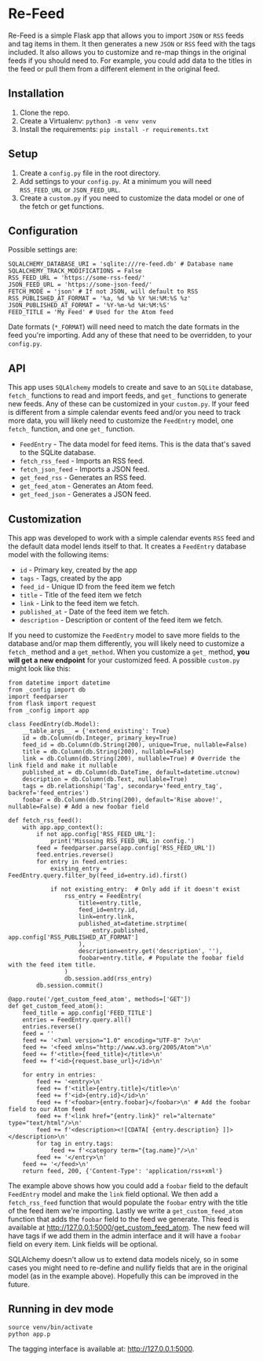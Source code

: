 # Re-Feed
Re-Feed is a simple Flask app that allows you to import `JSON` or `RSS` feeds and tag items in them. It then generates a new `JSON` or `RSS` feed with the tags included. It also allows you to customize and re-map things in the original feeds if you should need to. For example, you could add data to the titles in the feed or pull them from a different element in the original feed.

## Installation
1. Clone the repo.
2. Create a Virtualenv: `python3 -m venv venv`
3. Install the requirements: `pip install -r requirements.txt`

## Setup
1. Create a `config.py` file in the root directory.
2. Add settings to your `config.py`. At a minimum you will need `RSS_FEED_URL` or `JSON_FEED_URL`.
3. Create a `custom.py` if you need to customize the data model or one of the fetch or get functions.

## Configuration
Possible settings are:
```
SQLALCHEMY_DATABASE_URI = 'sqlite:///re-feed.db' # Database name
SQLALCHEMY_TRACK_MODIFICATIONS = False
RSS_FEED_URL = 'https://some-rss-feed/'
JSON_FEED_URL = 'https://some-json-feed/'
FETCH_MODE = 'json' # If not JSON, will default to RSS
RSS_PUBLISHED_AT_FORMAT = '%a, %d %b %Y %H:%M:%S %z'
JSON_PUBLISHED_AT_FORMAT = '%Y-%m-%d %H:%M:%S'
FEED_TITLE = 'My Feed' # Used for the Atom feed
```
Date formats (`*_FORMAT`) will need need to match the date formats in the feed you're importing. Add any of these that need to be overridden, to your `config.py`.

## API
This app uses `SQLAlchemy` models to create and save to an `SQLite` database, `fetch_` functions to read and import feeds, and `get_` functions to generate new feeds. Any of these can be customized in your `custom.py`. If your feed is different from a simple calendar events feed and/or you need to track more data, you will likely need to customize the `FeedEntry` model, one `fetch_` function, and one `get_` function.

- `FeedEntry` - The data model for feed items. This is the data that's saved to the SQLite database.
- `fetch_rss_feed` - Imports an RSS feed.
- `fetch_json_feed` - Imports a JSON feed.
- `get_feed_rss` - Generates an RSS feed.
- `get_feed_atom` - Generates an Atom feed.
- `get_feed_json` - Generates a JSON feed.

## Customization
This app was developed to work with a simple calendar events `RSS` feed and the default data model lends itself to that. It creates a `FeedEntry` database model with the following items:
- `id` - Primary key, created by the app
- `tags` - Tags, created by the app
- `feed_id` - Unique ID from the feed item we fetch
- `title` - Title of the feed item we fetch 
- `link` - Link to the feed item we fetch.
- `published_at` - Date of the feed item we fetch.
- `description` - Description or content of the feed item we fetch.

If you need to customize the `FeedEntry` model to save more fields to the database and/or map them differently, you will likely need to customize a `fetch_` method and a `get_method`. When you customize a `get_` method, **you will get a new endpoint** for your customized feed. A possible `custom.py` might look like this:

```
from datetime import datetime
from _config import db
import feedparser
from flask import request
from _config import app

class FeedEntry(db.Model):
    __table_args__ = {'extend_existing': True}
    id = db.Column(db.Integer, primary_key=True)
    feed_id = db.Column(db.String(200), unique=True, nullable=False)
    title = db.Column(db.String(200), nullable=False)
    link = db.Column(db.String(200), nullable=True) # Override the link field and make it nullable
    published_at = db.Column(db.DateTime, default=datetime.utcnow)
    description = db.Column(db.Text, nullable=True)
    tags = db.relationship('Tag', secondary='feed_entry_tag', backref='feed_entries')
    foobar = db.Column(db.String(200), default='Rise above!', nullable=False) # Add a new foobar field
    
def fetch_rss_feed():
    with app.app_context():
        if not app.config['RSS_FEED_URL']:
            print('Missoing RSS_FEED_URL in config.')
        feed = feedparser.parse(app.config['RSS_FEED_URL'])
        feed.entries.reverse()
        for entry in feed.entries:
            existing_entry = FeedEntry.query.filter_by(feed_id=entry.id).first()

            if not existing_entry:  # Only add if it doesn't exist
                rss_entry = FeedEntry(
                    title=entry.title,
                    feed_id=entry.id,
                    link=entry.link,
                    published_at=datetime.strptime(
                        entry.published, app.config['RSS_PUBLISHED_AT_FORMAT']
                    ),
                    description=entry.get('description', ''),
                    foobar=entry.title, # Populate the foobar field with the feed item title.
                ) 
                db.session.add(rss_entry)
        db.session.commit()
        
@app.route('/get_custom_feed_atom', methods=['GET'])
def get_custom_feed_atom():
    feed_title = app.config['FEED_TITLE']
    entries = FeedEntry.query.all()
    entries.reverse()
    feed = ''
    feed += '<?xml version="1.0" encoding="UTF-8" ?>\n'
    feed += '<feed xmlns="http://www.w3.org/2005/Atom">\n'
    feed += f'<title>{feed_title}</title>\n'
    feed += f'<id>{request.base_url}</id>\n'

    for entry in entries:
        feed += '<entry>\n'
        feed += f'<title>{entry.title}</title>\n'
        feed += f'<id>{entry.id}</id>\n'
        feed += f'<foobar>{entry.foobar}</foobar>\n' # Add the foobar field to our Atom feed
        feed += f'<link href="{entry.link}" rel="alternate" type="text/html"/>\n'
        feed += f'<description><![CDATA[ {entry.description} ]]></description>\n'
        for tag in entry.tags:
            feed += f'<category term="{tag.name}"/>\n'
        feed += '</entry>\n'
    feed += '</feed>\n'
    return feed, 200, {'Content-Type': 'application/rss+xml'}
```

The example above shows how you could add a `foobar` field to the default `FeedEntry` model and make the `link` field optional. We then add a `fetch_rss_feed` function that would populate the `foobar` entry with the title of the feed item we're importing. Lastly we write a `get_custom_feed_atom` function that adds the `foobar` field to the feed we generate. This feed is available at http://127.0.0.1:5000/get_custom_feed_atom. The new feed will have tags if we add them in the admin interface and it will have a `foobar` field on every item. Link fields will be optional.

SQLAlchemy doesn't allow us to extend data models nicely, so in some cases you might need to re-define and nullify fields that are in the original model (as in the example above). Hopefully this can be improved in the future.

## Running in dev mode
```
source venv/bin/activate
python app.p
```
The tagging interface is available at: http://127.0.0.1:5000.
